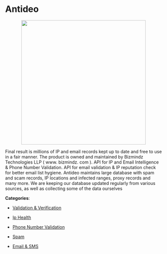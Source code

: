 # Antideo
<p align="center">
    <img width="400" src="https://raw.githubusercontent.com/apis-list/apis-list/apis/antideo/logo_256x256.png" />
</p>

Final result is millions of IP and email records kept up to date and free to use in a fair manner. The product is owned and maintained by Bizmindz Technologies LLP ( www. bizmindz. com ).  API for IP and Email Intelligence & Phone Number Validation. API for email validation & IP reputation check for better email list hygiene. Antideo maintains large database with spam and scam records, IP locations and infected ranges, proxy records and many more.  We are keeping our database updated regularly from various sources, as well as collecting some of the data ourselves



**Categories**:

- [Validation & Verification](https://github.com/apis-list/apis-list#validation-and-verification)

- [Ip Health](https://github.com/apis-list/apis-list#ip-health)

- [Phone Number Validation](https://github.com/apis-list/apis-list#phone-number-validation)

- [Spam](https://github.com/apis-list/apis-list#spam)

- [Email & SMS](https://github.com/apis-list/apis-list#email-and-sms)




